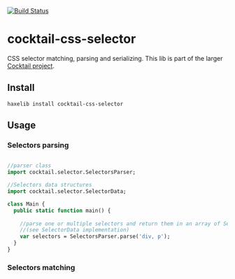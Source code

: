 [![Build Status](https://travis-ci.org/haxecocktail/cocktail-css-selector.svg?branch=master)](https://travis-ci.org/haxecocktail/cocktail-css-selector)

cocktail-css-selector
=====================

CSS selector matching, parsing and serializing.
This lib is part of the larger [Cocktail project](https://github.com/haxecocktail/cocktail).

## Install

```
haxelib install cocktail-css-selector
```

## Usage

### Selectors parsing

```Haxe

//parser class
import cocktail.selector.SelectorsParser;

//Selectors data structures
import cocktail.selector.SelectorData;

class Main {
  public static function main() {
  
    //parse one or multiple selectors and return them in an array of SelectorVO 
    //(see SelectorData implementation)
    var selectors = SelectorsParser.parse('div, p');
  }
}

```

### Selectors matching

```Haxe

```
